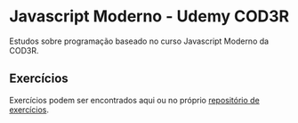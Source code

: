 # Javascript Moderno - Udemy COD3R

Estudos sobre programação baseado no curso Javascript Moderno da COD3R.

## Exercícios

Exercícios podem ser encontrados aqui ou no próprio [repositório de exercícios](https://github.com/hamiltoncolares/exercicios_prog).
